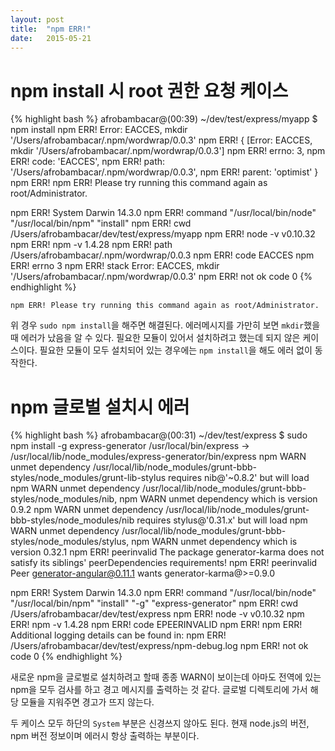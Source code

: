 ```yaml
---
layout: post
title:  "npm ERR!"
date:   2015-05-21
---
```


# npm install 시 root 권한 요청 케이스

{% highlight bash %}
afrobambacar@(00:39) ~/dev/test/express/myapp $ npm install
npm ERR! Error: EACCES, mkdir '/Users/afrobambacar/.npm/wordwrap/0.0.3'
npm ERR!  { [Error: EACCES, mkdir '/Users/afrobambacar/.npm/wordwrap/0.0.3']
npm ERR!   errno: 3,
npm ERR!   code: 'EACCES',
npm ERR!   path: '/Users/afrobambacar/.npm/wordwrap/0.0.3',
npm ERR!   parent: 'optimist' }
npm ERR! 
npm ERR! Please try running this command again as root/Administrator.

npm ERR! System Darwin 14.3.0
npm ERR! command "/usr/local/bin/node" "/usr/local/bin/npm" "install"
npm ERR! cwd /Users/afrobambacar/dev/test/express/myapp
npm ERR! node -v v0.10.32
npm ERR! npm -v 1.4.28
npm ERR! path /Users/afrobambacar/.npm/wordwrap/0.0.3
npm ERR! code EACCES
npm ERR! errno 3
npm ERR! stack Error: EACCES, mkdir '/Users/afrobambacar/.npm/wordwrap/0.0.3'
npm ERR! not ok code 0
{% endhighlight %}

```npm ERR! Please try running this command again as root/Administrator.```

위 경우 ```sudo npm install```을 해주면 해결된다. 에러메시지를 가만히 보면 ```mkdir```했을 때 에러가 났음을 알 수 있다. 필요한 모듈이 있어서 설치하려고 했는데 되지 않은 케이스이다. 필요한 모듈이 모두 설치되어 있는 경우에는 ```npm install```을 해도 에러 없이 동작한다.

# npm 글로벌 설치시 에러

{% highlight bash %}
afrobambacar@(00:31) ~/dev/test/express $ sudo npm install -g express-generator
/usr/local/bin/express -> /usr/local/lib/node_modules/express-generator/bin/express
npm WARN unmet dependency /usr/local/lib/node_modules/grunt-bbb-styles/node_modules/grunt-lib-stylus requires nib@'~0.8.2' but will load
npm WARN unmet dependency /usr/local/lib/node_modules/grunt-bbb-styles/node_modules/nib,
npm WARN unmet dependency which is version 0.9.2
npm WARN unmet dependency /usr/local/lib/node_modules/grunt-bbb-styles/node_modules/nib requires stylus@'0.31.x' but will load
npm WARN unmet dependency /usr/local/lib/node_modules/grunt-bbb-styles/node_modules/stylus,
npm WARN unmet dependency which is version 0.32.1
npm ERR! peerinvalid The package generator-karma does not satisfy its siblings' peerDependencies requirements!
npm ERR! peerinvalid Peer generator-angular@0.11.1 wants generator-karma@>=0.9.0

npm ERR! System Darwin 14.3.0
npm ERR! command "/usr/local/bin/node" "/usr/local/bin/npm" "install" "-g" "express-generator"
npm ERR! cwd /Users/afrobambacar/dev/test/express
npm ERR! node -v v0.10.32
npm ERR! npm -v 1.4.28
npm ERR! code EPEERINVALID
npm ERR! 
npm ERR! Additional logging details can be found in:
npm ERR!     /Users/afrobambacar/dev/test/express/npm-debug.log
npm ERR! not ok code 0
{% endhighlight %}

새로운 npm을 글로벌로 설치하려고 할때 종종 WARN이 보이는데 아마도 전역에 있는 npm을 모두 검사를 하고 경고 메시지를 출력하는 것 같다. 글로벌 디렉토리에 가서 해당 모듈을 지워주면 경고가 뜨지 않는다.

두 케이스 모두 하단의 ```System``` 부분은 신경쓰지 않아도 된다. 현재 node.js의 버전, npm 버전 정보이며 에러시 항상 출력하는 부분이다.